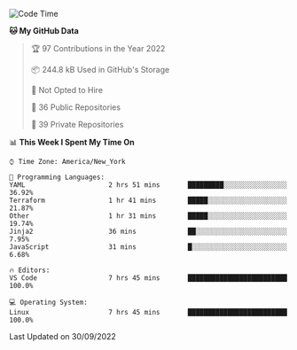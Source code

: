 <!--START_SECTION:waka-->
![Code Time](http://img.shields.io/badge/Code%20Time-104%20hrs%2033%20mins-blue)

**🐱 My GitHub Data** 

> 🏆 97 Contributions in the Year 2022
 > 
> 📦 244.8 kB Used in GitHub's Storage 
 > 
> 🚫 Not Opted to Hire
 > 
> 📜 36 Public Repositories 
 > 
> 🔑 39 Private Repositories  
 > 
📊 **This Week I Spent My Time On** 

```text
⌚︎ Time Zone: America/New_York

💬 Programming Languages: 
YAML                     2 hrs 51 mins       █████████░░░░░░░░░░░░░░░░   36.92% 
Terraform                1 hr 41 mins        █████░░░░░░░░░░░░░░░░░░░░   21.87% 
Other                    1 hr 31 mins        █████░░░░░░░░░░░░░░░░░░░░   19.74% 
Jinja2                   36 mins             ██░░░░░░░░░░░░░░░░░░░░░░░   7.95% 
JavaScript               31 mins             █░░░░░░░░░░░░░░░░░░░░░░░░   6.68%

🔥 Editors: 
VS Code                  7 hrs 45 mins       █████████████████████████   100.0%

💻 Operating System: 
Linux                    7 hrs 45 mins       █████████████████████████   100.0%

```


 Last Updated on 30/09/2022
<!--END_SECTION:waka-->